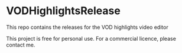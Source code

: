 # VODHighlightsRelease
This repo contains the releases for the VOD highlights video editor

This project is free for personal use. For a commercial licence, please contact me.

